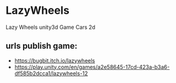 # LazyWheels
Lazy Wheels unity3d Game Cars 2d

## urls publish game:
* https://bugbit.itch.io/lazywheels
* https://play.unity.com/en/games/a2e58645-17cd-423a-b3a6-df585b2dcca1/lazywheels-12

